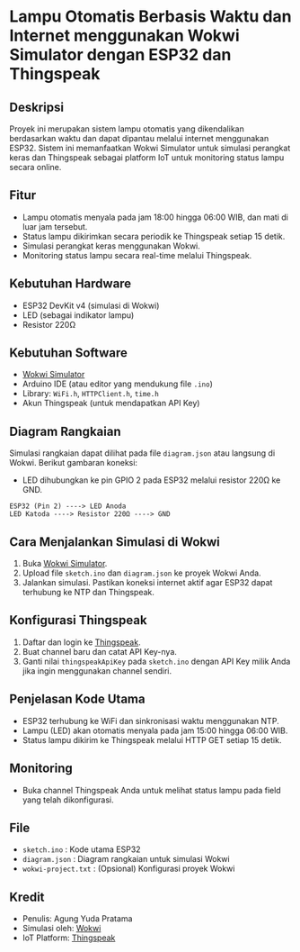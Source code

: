 # Lampu Otomatis Berbasis Waktu dan Internet menggunakan Wokwi Simulator dengan ESP32 dan Thingspeak

## Deskripsi
Proyek ini merupakan sistem lampu otomatis yang dikendalikan berdasarkan waktu dan dapat dipantau melalui internet menggunakan ESP32. Sistem ini memanfaatkan Wokwi Simulator untuk simulasi perangkat keras dan Thingspeak sebagai platform IoT untuk monitoring status lampu secara online.

## Fitur
- Lampu otomatis menyala pada jam 18:00 hingga 06:00 WIB, dan mati di luar jam tersebut.
- Status lampu dikirimkan secara periodik ke Thingspeak setiap 15 detik.
- Simulasi perangkat keras menggunakan Wokwi.
- Monitoring status lampu secara real-time melalui Thingspeak.

## Kebutuhan Hardware
- ESP32 DevKit v4 (simulasi di Wokwi)
- LED (sebagai indikator lampu)
- Resistor 220Ω

## Kebutuhan Software
- [Wokwi Simulator](https://wokwi.com/)
- Arduino IDE (atau editor yang mendukung file `.ino`)
- Library: `WiFi.h`, `HTTPClient.h`, `time.h`
- Akun Thingspeak (untuk mendapatkan API Key)

## Diagram Rangkaian
Simulasi rangkaian dapat dilihat pada file `diagram.json` atau langsung di Wokwi. Berikut gambaran koneksi:
- LED dihubungkan ke pin GPIO 2 pada ESP32 melalui resistor 220Ω ke GND.

```
ESP32 (Pin 2) ----> LED Anoda
LED Katoda ----> Resistor 220Ω ----> GND
```

## Cara Menjalankan Simulasi di Wokwi
1. Buka [Wokwi Simulator](https://wokwi.com/).
2. Upload file `sketch.ino` dan `diagram.json` ke proyek Wokwi Anda.
3. Jalankan simulasi. Pastikan koneksi internet aktif agar ESP32 dapat terhubung ke NTP dan Thingspeak.

## Konfigurasi Thingspeak
1. Daftar dan login ke [Thingspeak](https://thingspeak.com/).
2. Buat channel baru dan catat API Key-nya.
3. Ganti nilai `thingspeakApiKey` pada `sketch.ino` dengan API Key milik Anda jika ingin menggunakan channel sendiri.

## Penjelasan Kode Utama
- ESP32 terhubung ke WiFi dan sinkronisasi waktu menggunakan NTP.
- Lampu (LED) akan otomatis menyala pada jam 15:00 hingga 06:00 WIB.
- Status lampu dikirim ke Thingspeak melalui HTTP GET setiap 15 detik.

## Monitoring
- Buka channel Thingspeak Anda untuk melihat status lampu pada field yang telah dikonfigurasi.

## File
- `sketch.ino` : Kode utama ESP32
- `diagram.json` : Diagram rangkaian untuk simulasi Wokwi
- `wokwi-project.txt` : (Opsional) Konfigurasi proyek Wokwi

## Kredit
- Penulis: Agung Yuda Pratama
- Simulasi oleh: [Wokwi](https://wokwi.com/)
- IoT Platform: [Thingspeak](https://thingspeak.com/)
